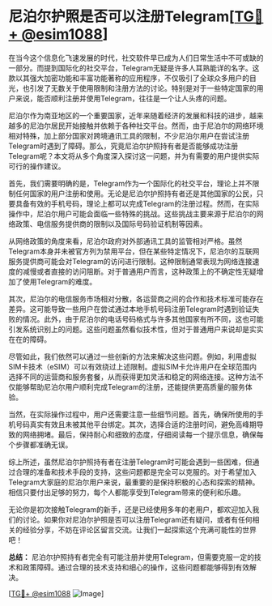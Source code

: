 # 尼泊尔护照是否可以注册Telegram[[TG💪+ @esim1088](https://t.me/s/esim1088)]

在当今这个信息化飞速发展的时代，社交软件早已成为人们日常生活中不可或缺的一部分。而提到国际化的社交平台，Telegram无疑是许多人耳熟能详的名字。这款以其强大加密功能和丰富功能著称的应用程序，不仅吸引了全球众多用户的目光，也引发了无数关于使用限制和注册方法的讨论。特别是对于一些特定国家的用户来说，能否顺利注册并使用Telegram，往往是一个让人头疼的问题。

尼泊尔作为南亚地区的一个重要国家，近年来随着经济的发展和科技的进步，越来越多的尼泊尔居民开始接触并依赖于各种社交平台。然而，由于尼泊尔的网络环境相对特殊，加上部分国家对跨境通讯工具的限制，不少尼泊尔用户在尝试注册Telegram时遇到了障碍。那么，究竟尼泊尔护照持有者是否能够成功注册Telegram呢？本文将从多个角度深入探讨这一问题，并为有需要的用户提供实际可行的操作建议。

首先，我们需要明确的是，Telegram作为一个国际化的社交平台，理论上并不限制任何国家的用户注册和使用。无论是尼泊尔护照持有者还是其他国家的公民，只要具备有效的手机号码，理论上都可以完成Telegram的注册过程。然而，在实际操作中，尼泊尔用户可能会面临一些特殊的挑战。这些挑战主要来源于尼泊尔的网络政策、电信服务提供商的限制以及国际号码验证机制等因素。

从网络政策的角度来看，尼泊尔政府对外部通讯工具的监管相对严格。虽然Telegram本身并未被官方列为禁用平台，但在某些特定情况下，尼泊尔的互联网服务提供商可能会对Telegram的访问进行限制。这种限制通常表现为网络连接速度的减慢或者直接的访问阻断。对于普通用户而言，这种政策上的不确定性无疑增加了使用Telegram的难度。

其次，尼泊尔的电信服务市场相对分散，各运营商之间的合作和技术标准可能存在差异。这可能导致一些用户在尝试通过本地手机号码注册Telegram时遇到验证失败的情况。此外，由于尼泊尔的电话号码格式与许多其他国家有所不同，这也可能引发系统识别上的问题。这些问题虽然看似技术性，但对于普通用户来说却是实实在在的障碍。

尽管如此，我们依然可以通过一些创新的方法来解决这些问题。例如，利用虚拟SIM卡技术（eSIM）可以有效绕过上述限制。虚拟SIM卡允许用户在全球范围内选择不同的运营商和服务套餐，从而获得更加灵活和稳定的网络连接。这种方法不仅能够帮助尼泊尔用户顺利完成Telegram的注册，还能提供更高质量的服务体验。

当然，在实际操作过程中，用户还需要注意一些细节问题。首先，确保所使用的手机号码真实有效且未被其他平台绑定。其次，选择合适的注册时间，避免高峰期导致的网络拥堵。最后，保持耐心和细致的态度，仔细阅读每一个提示信息，确保每个步骤都准确无误。

综上所述，虽然尼泊尔护照持有者在注册Telegram时可能会遇到一些困难，但通过合理的准备和技术手段的支持，这些问题都是完全可以克服的。对于希望加入Telegram大家庭的尼泊尔用户来说，最重要的是保持积极的心态和探索的精神。相信只要付出足够的努力，每个人都能享受到Telegram带来的便利和乐趣。

无论你是初次接触Telegram的新手，还是已经使用多年的老用户，都欢迎加入我们的讨论。如果你对尼泊尔护照是否可以注册Telegram还有疑问，或者有任何相关的经验分享，不妨在评论区留言交流。让我们一起探索这个充满可能性的世界吧！

**总结：** 尼泊尔护照持有者完全有可能注册并使用Telegram，但需要克服一定的技术和政策障碍。通过合理的技术支持和细心的操作，这些问题都能够得到有效解决。

[[TG💪+ @esim1088](https://t.me/s/esim1088) ![Image](https://i.postimg.cc/4NQfJmqS/Snipaste-2025-05-13-00-14-12.png)]
